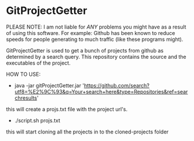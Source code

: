 GitProjectGetter
================

PLEASE NOTE: I am not liable for *ANY* problems you might have as a result of using this software. 
For example: Github has been known to reduce speeds for people generating to much traffic (like these programs might). 


GitProjectGetter is used to get a bunch of projects from github as determined by a search query. 
This repository contains the source and the executables of the project.

HOW TO USE:
- java -jar gitProjectGetter.jar 'https://github.com/search?utf8=%E2%9C%93&q=Your+search+here&type=Repositories&ref=searchresults'


this will create a projs.txt file with the project url's.

- ./script.sh projs.txt


this will start cloning all the projects in to the cloned-projects folder